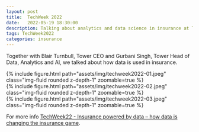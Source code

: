 ```yaml
---
layout: post
title:  TechWeek 2022
date:   2022-05-19 18:30:00
description: Talking about analytics and data science in insurance at TechWeek22
tags: TechWeek2022
categories: insurance
---
```

Together with Blair Turnbull, Tower CEO and Gurbani Singh, Tower Head of Data, Analytics and AI, we talked about how data is used in insurance.

<div class="row mt-3">
    <div class="col-sm mt-3 mt-md-0">
        {% include figure.html path="assets/img/techweek2022-01.jpeg" class="img-fluid rounded z-depth-1" zoomable=true %}
    </div>
    <div class="col-sm mt-3 mt-md-0">
        {% include figure.html path="assets/img/techweek2022-02.jpeg" class="img-fluid rounded z-depth-1" zoomable=true %}
    </div>
    <div class="col-sm mt-3 mt-md-0">
        {% include figure.html path="assets/img/techweek2022-03.jpeg" class="img-fluid rounded z-depth-1" zoomable=true %}
    </div>
</div>

For more info
<a href="https://techweek.co.nz/whats-on/programme/view/insurance-powered-by-data-how-data-is-changing-the-insurance-game-194/">TechWeek22 - Insurance powered by data – how data is changing the insurance game</a>.

